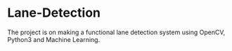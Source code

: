 # Lane-Detection

The project is on making a functional lane detection system using OpenCV, Python3 and Machine Learning. 
